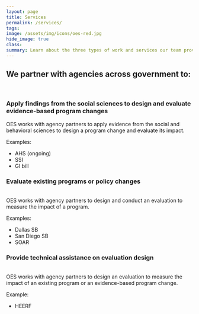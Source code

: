 ```yaml
---
layout: page
title: Services
permalink: /services/
tags: 
image: /assets/img/icons/oes-red.jpg
hide_image: true
class:
summary: Learn about the three types of work and services our team provides.
---
```


<h2>We partner with agencies across government to:</h2><br>

<h3>Apply findings from the social sciences to design and evaluate evidence-based program changes</h3>
OES works with agency partners to apply evidence from the social and behavioral sciences to design a program change and evaluate its impact. 

Examples: 
- AHS (ongoing)
- SSI 
- GI bill 


<h3>Evaluate existing programs or policy changes</h3><br>
OES works with agency partners to design and conduct an evaluation to measure the impact of a program.

Examples:
- Dallas SB 
- San Diego SB
- SOAR


<h3> Provide technical assistance on evaluation design</h3><br>
OES works with agency partners to design an evaluation to measure the impact of an existing program or an evidence-based program change.

Example:
- HEERF



